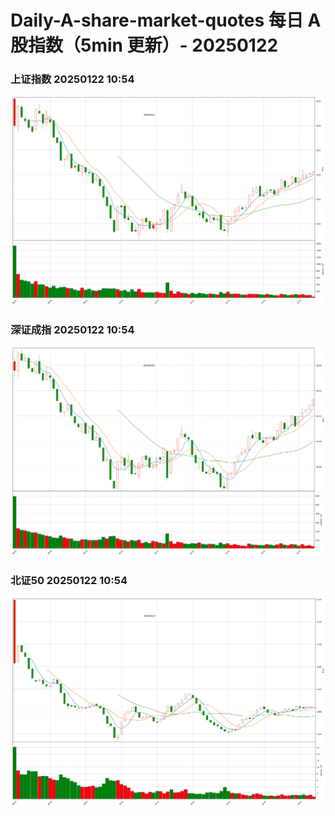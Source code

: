 
# Daily-A-share-market-quotes 每日 A 股指数（5min 更新）- 20250122

### 上证指数 20250122 10:54
![](./fig/2025/1/20250122-sh000001.png)

### 深证成指 20250122 10:54
![](./fig/2025/1/20250122-sz399001.png)

### 北证50 20250122 10:54
![](./fig/2025/1/20250122-bj899050.png)

